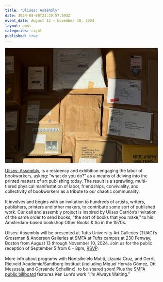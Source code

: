 ```yaml
---
title: "Ulises: Assembly"
date: 2024-08-08T23:39:57.593Z
event_date: August 13 – November 10, 2024
layout: post
categories: right
published: true
---
```

![](/assets/img/assembly.jpg)

[Ulises: Assembly](https://ulises.us14.list-manage.com/track/click?u=58562cf5d1b76bc24d9c433ec&id=becf6ad86f&e=ec5e67d9bd), is a residency and exhibition engaging the labor of bookworkers, asking: “what do you do?” as a means of delving into the printed matters of art publishing today. The result is a sprawling, multi-tiered physical manifestation of labor, friendships, conviviality, and collectivity of bookworkers as a tribute to our chaotic communality.\
\
It involves and begins with an invitation to hundreds of artists, writers, publishers, printers and other makers, to contribute some sort of published work. Our call and assembly project is inspired by Ulises Carrión’s invitation of the same order to send books, "the sort of books that you make," to his Amsterdam-based bookshop Other Books & So in the 1970s.\
\
Ulises: Assembly will be presented at Tufts University Art Galleries (TUAG)’s Grossman & Anderson Galleries at SMFA at Tufts campus at 230 Fenway, Boston from August 13 through November 10, 2024. Join us for the public reception of September 5 from 6 – 8pm, [RSVP](https://ulises.us14.list-manage.com/track/click?u=58562cf5d1b76bc24d9c433ec&id=f3e9ae8a28&e=ec5e67d9bd).\
\
More info about programs with Nontsikelelo Mutiti, Lizania Cruz, and Gerrit Rietveld Academie/Sandberg Instituut (including Miquel Hervás Gómez, Ott Mesusala, and Gersande Schellinx)  to be shared soon! Plus the [SMFA public billboard](https://ulises.us14.list-manage.com/track/click?u=58562cf5d1b76bc24d9c433ec&id=3c211f83e4&e=ec5e67d9bd) features Ken Lum’s work “I’m Always Waiting.”